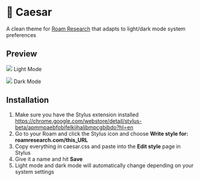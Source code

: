 # 🚩 Caesar
A clean theme for [Roam Research](https://roamresearch.com) that adapts to light/dark mode system preferences

## Preview

![](https://github.com/jordanmoore/caesar/blob/master/preview.png)
Light Mode

![](https://github.com/jordanmoore/caesar/blob/master/preview-dark.png)
Dark Mode

## Installation

1. Make sure you have the Stylus extension installed https://chrome.google.com/webstore/detail/stylus-beta/apmmpaebfobifelkijhaljbmpcgbjbdo?hl=en
2. Go to your Roam and click the Stylus icon and choose **Write style for: roamresearch.com/this_URL**
3. Copy everything in caesar.css and paste into the **Edit style** page in Stylus
4. Give it a name and hit **Save**
5. Light mode and dark mode will automatically change depending on your system settings
